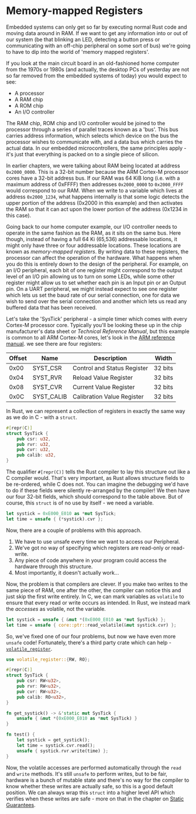 # Memory-mapped Registers

Embedded systems can only get so far by executing normal Rust code and moving
data around in RAM. If we want to get any information into or out of our
system (be that blinking an LED, detecting a button press or communicating
with an off-chip peripheral on some sort of bus) we're going to have to dip
into the world of 'memory mapped registers'.

If you look at the main circuit board in an old-fashioned home computer from
the 1970s or 1980s (and actually, the desktop PCs of yesterday are not so far
removed from the embedded systems of today) you would expect to see:

* A processor
* A RAM chip
* A ROM chip
* An I/O controller

The RAM chip, ROM chip and I/O controller would be joined to the processor
through a series of parallel traces known as a 'bus'. This bus carries address
information, which selects which device on the bus the processor wishes to
communicate with, and a data bus which carries the actual data. In our
embedded microcontrollers, the same principles apply - it's just that
everything is packed on to a single piece of silicon.

In earlier chapters, we were talking about RAM being located at address
`0x2000_0000`. This is a 32-bit number because the ARM Cortex-M processor
cores have a 32-bit address bus. If our RAM was 64 KiB long (i.e. with a
maximum address of 0xFFFF) then addresses `0x2000_0000` to `0x2000_FFFF` would
correspond to our RAM. When we write to a variable which lives at address
`0x2000_1234`, what happens internally is that some logic detects the upper
portion of the address (0x2000 in this example) and then activates the RAM so
that it can act upon the lower portion of the address (0x1234 in this case).

Going back to our home computer example, our I/O controller needs to operate
in the same fashion as the RAM, as it sits on the same bus. Here though,
instead of having a full 64 Ki (65,536) addressable locations, it might only
have three or four addressable locations. These locations are known as
*memory-mapped registers*. By writing data to these registers, the processor
can affect the operation of the hardware. What happens when you do this is
entirely down to the design of the peripheral. For example, on an I/O
peripheral, each bit of one register might correspond to the output level of an
I/O pin allowing us to turn on some LEDs, while some other register might
allow us to set whether each pin is an Input pin or an Output pin. On a UART
peripheral, we might instead expect to see one register which lets us set the
baud rate of our serial connection, one for data we wish to send over the
serial connection and another which lets us read any buffered data that has
been received.

Let's take the 'SysTick' peripheral - a simple timer which comes with every
Cortex-M processor core. Typically you'll be looking these up in the chip
manufacturer's data sheet or *Technical Reference Manual*, but this example is
common to all ARM Cortex-M cores, let's look in the [ARM reference manual]. we
see there are four registers:

[ARM reference manual]: http://infocenter.arm.com/help/topic/com.arm.doc.dui0553a/Babieigh.html

| Offset | Name        | Description                 | Width  |
|--------|-------------|-----------------------------|--------|
| 0x00   | SYST_CSR    | Control and Status Register | 32 bits|
| 0x04   | SYST_RVR    | Reload Value Register       | 32 bits|
| 0x08   | SYST_CVR    | Current Value Register      | 32 bits|
| 0x0C   | SYST_CALIB  | Calibration Value Register | 32 bits|

In Rust, we can represent a collection of registers in exactly the same way as we do in C - with a `struct`.

```rust
#[repr(C)]
struct SysTick {
    pub csr: u32,
    pub rvr: u32,
    pub cvr: u32,
    pub calib: u32,
}
```

The qualifier `#[repr(C)]` tells the Rust compiler to lay this structure out
like a C compiler would. That's very important, as Rust allows structure
fields to be re-ordered, while C does not. You can imagine the debugging we'd
have to do if these fields were silently re-arranged by the compiler! We then
have our four 32-bit fields, which should correspond to the table above. But
of course, this `struct` is of no use by itself - we need a variable.

```rust
let systick = 0xE000_E010 as *mut SysTick;
let time = unsafe { (*systick).cvr };
```

Now, there are a couple of problems with this approach.

1. We have to use unsafe every time we want to access our Peripheral.
2. We've got no way of specifying which registers are read-only or read-write.
3. Any piece of code anywhere in your program could access the hardware
   through this structure.
4. Most importantly, it doesn't actually work...

Now, the problem is that compilers are clever. If you make two writes to the
same piece of RAM, one after the other, the compiler can notice this and just
skip the first write entirely. In C, we can mark variables as `volatile` to
ensure that every read or write occurs as intended. In Rust, we instead mark
the *accesses* as volatile, not the variable.

```rust
let systick = unsafe { &mut *(0xE000_E010 as *mut SysTick) };
let time = unsafe { core::ptr::read_volatile(&mut systick.cvr) };
```

So, we've fixed one of our four problems, but now we have even more `unsafe`
code! Fortunately, there's a third party crate which can help -
[`volatile_register`].

[`volatile_register`]: https://crates.io/crates/volatile_register

```rust
use volatile_register::{RW, RO};

#[repr(C)]
struct SysTick {
    pub csr: RW<u32>,
    pub rvr: RW<u32>,
    pub cvr: RW<u32>,
    pub calib: RO<u32>,
}

fn get_systick() -> &'static mut SysTick {
    unsafe { &mut *(0xE000_E010 as *mut SysTick) }
}

fn test() {
    let systick = get_systick();
    let time = systick.cvr.read();
    unsafe { systick.rvr.write(time) };
}
```

Now, the volatile accesses are performed automatically through the `read` and
`write` methods. It's still `unsafe` to perform writes, but to be fair,
hardware is a bunch of mutable state and there's no way for the compiler to
know whether these writes are actually safe, so this is a good default
position. We can always wrap this `struct` into a higher level API which
verifies when these writes are safe - more on that in the chapter on [Static
Guarantees].

[Static Guarantees]: ../static-guarantees/static-guarantees.md
